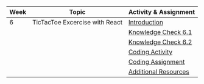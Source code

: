 | Week | Topic                                        | Activity & Assignment          |
|------|----------------------------------------------|--------------------------------|
| 6    | TicTacToe Excercise with React             | [Introduction](./Introduction%20and%20Instructions.pdf)                  |
|      |                                              | [Knowledge Check 6.1](https://docs.google.com/forms/d/1YPXMAg1V5qR2lkZxYfinOY5w6OBMXADDUyjuloJ2W6M/edit)            |
|      |                                              | [Knowledge Check 6.2](https://docs.google.com/forms/d/1r8R7SdQWdubLkVoke5TgY-PQ2AYClwtjuqdU3lh5h_k/edit)            |
|      |                                              | [Coding Activity](https://classroom.github.com/a/U5R7bzsX) |
|      |                                              | [Coding Assignment]() |
|      |                                              | [Additional Resources](./Additional%20Resources.pdf)           |
